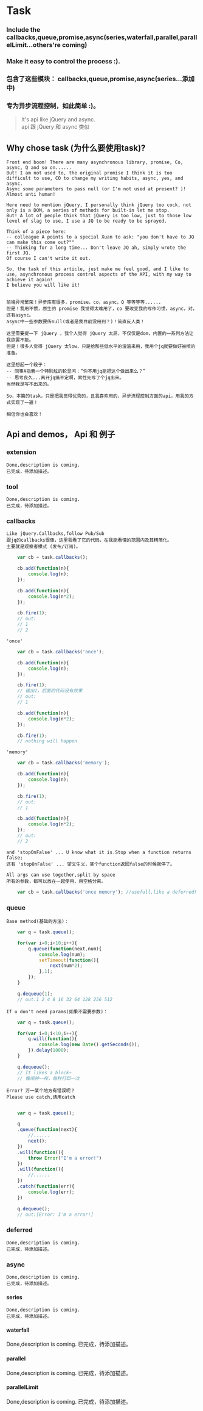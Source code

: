 # Task

### Include the callbacks,queue,promise,async(series,waterfall,parallel,parallelLimit...others're coming)

### Make it easy to control the process :).

### 包含了这些模块： callbacks,queue,promise,async(series...添加中)

### 专为异步流程控制，如此简单 :)。

> It's api like jQuery and async.  
> api 跟 jQuery 和 async 类似

## Why chose task (为什么要使用task)?
    Front end boom! There are many asynchronous library, promise, Co, async, Q and so on......
    But! I am not used to, the original promise I think it is too difficult to use, CO to change my writing habits, async, yes, and async.
    Async some parameters to pass null (or I'm not used at present? )! Almost anti human!
    
    Here need to mention jQuery, I personally think jQuery too cock, not only is a DOM, a series of methods for built-in let me stop.
    But! A lot of people think that jQuery is too low, just to those low level of slag to use, I use a JQ to be ready to be sprayed.
    
    Think of a piece here:
    -- colleague A points to a special Xuan to ask: "you don't have to JQ can make this come out?""
    -- Thinking for a long time... Don't leave JQ ah, simply wrote the first JQ.
    Of course I can't write it out.
    
    So, the task of this article, just make me feel good, and I like to use, asynchronous process control aspects of the API, with my way to achieve it again!
    I believe you will like it!


    前端异常繁荣！异步库有很多，promise，co，async，Q 等等等等......
    但是！我用不惯，原生的 promise 我觉得太难用了，co 要改变我的写作习惯，async，对，还有async。
    async中一些参数要传null(或者是我目前没用到？)！简直反人类！
    
    这里需要提一下 jQuery ，我个人觉得 jQuery 太屌，不仅仅是dom，内置的一系列方法让我欲罢不能。
    但是！很多人觉得 jQuery 太low，只是给那些低水平的渣渣来用，我用个jq就要做好被喷的准备。

    这里想起一个段子： 
    -- 同事A指着一个特别炫的轮显问：“你不用jq能把这个做出来么？” 
    -- 思考良久...离开jq搞不定啊，索性先写了个jq出来。
    当然我是写不出来的。 

    So，本篇的task，只是把我觉得优秀的，且我喜欢用的，异步流程控制方面的api，用我的方式实现了一遍！

    相信你也会喜欢！ 

## Api and demos， Api 和 例子

### extension

    Done,description is coming.
    已完成，待添加描述。

### tool

    Done,description is coming.
    已完成，待添加描述。

### callbacks

    Like jQuery.Callbacks,follow Pub/Sub
    跟jq的callbacks很像，这里我看了它的代码，在我能看懂的范围内及其精简化。
    主要就是观察者模式 (发布/订阅)。
```js
    var cb = task.callbacks();

    cb.add(function(n){
        console.log(n);
    });

    cb.add(function(n){
        console.log(n*2);
    });

    cb.fire(1); 
    // out:
    // 1
    // 2
```
    'once'
```js
    var cb = task.callbacks('once');

    cb.add(function(n){
        console.log(n);
    });

    cb.fire(1);
    // 输出1，后面的代码没有效果
    // out:
    // 1

    cb.add(function(n){
        console.log(n*2);
    });

    cb.fire(1); 
    // nothing will happen
```
    'memory'
```js
    var cb = task.callbacks('memory');

    cb.add(function(n){
        console.log(n);
    });

    cb.fire(1);
    // out:
    // 1

    cb.add(function(n){
        console.log(n*2);
    });
    // out:
    // 2
```
    and 'stopOnFalse' ... U know what it is.Stop when a function returns false;
    还有 'stopOnFalse' ... 望文生义，某个function返回false的时候就停了。

    All args can use together,split by space
    所有的参数，都可以放在一起使用，用空格分离。
```js
    var cb = task.callbacks('once memory'); //usefull,like a deferred! 很有用，有些类似deferred。
```

### queue
    Base method(基础的方法)：
```js
    var q = task.queue();

    for(var i=0;i<10;i++){
        q.queue(function(next,num){
            console.log(num);
            setTimeout(function(){
                next(num*2);
            },1);
        });
    }

    q.dequeue(1);
    // out:1 2 4 8 16 32 64 128 256 512
```
    If u don't need params(如果不需要参数)：    
```js
    var q = task.queue();

    for(var i=0;i<10;i++){
        q.will(function(){
            console.log(new Date().getSeconds());
        }).delay(1000);
    }

    q.dequeue();
    // It likes a block~
    // 像闹钟一样，每秒打印一次
```
    Error? 万一某个地方有错误呢？
    Please use catch,请用catch
```js

    var q = task.queue();

    q
    .queue(function(next){
        //......
        next();
    })
    .will(function(){
        throw Error("I'm a error!")
    })
    .will(function(){
        //......
    })
    .catch(function(err){
        console.log(err);
    })

    q.dequeue();
    // out:[Error: I'm a error!]
```
### deferred

    Done,description is coming.
    已完成，待添加描述。

### async

    Done,description is coming.
    已完成，待添加描述。

#### series

    Done,description is coming.
    已完成，待添加描述。

#### waterfall

Done,description is coming.
已完成，待添加描述。

#### parallel

Done,description is coming.
已完成，待添加描述。

#### parallelLimit

Done,description is coming.
已完成，待添加描述。